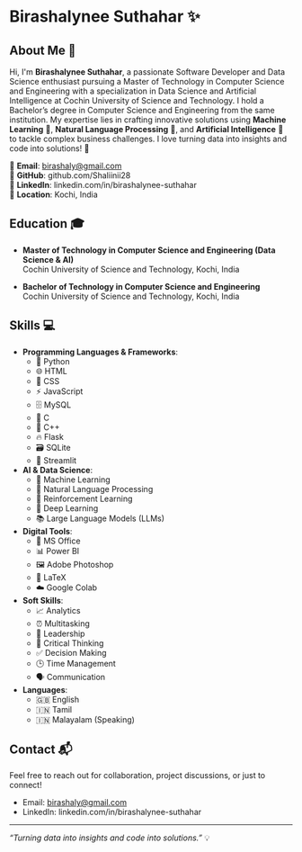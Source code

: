 # Birashalynee Suthahar ✨

## About Me 🌟

Hi, I'm **Birashalynee Suthahar**, a passionate Software Developer and Data Science enthusiast pursuing a Master of Technology in Computer Science and Engineering with a specialization in Data Science and Artificial Intelligence at Cochin University of Science and Technology. I hold a Bachelor’s degree in Computer Science and Engineering from the same institution. My expertise lies in crafting innovative solutions using **Machine Learning** 🤖, **Natural Language Processing** 📝, and **Artificial Intelligence** 🧠 to tackle complex business challenges. I love turning data into insights and code into solutions! 🚀

📧 **Email**: birashaly@gmail.com\
🔗 **GitHub**: github.com/Shaliinii28\
🔗 **LinkedIn**: linkedin.com/in/birashalynee-suthahar\
📍 **Location**: Kochi, India

## Education 🎓

- **Master of Technology in Computer Science and Engineering (Data Science & AI)**\
  Cochin University of Science and Technology, Kochi, India

- **Bachelor of Technology in Computer Science and Engineering**\
  Cochin University of Science and Technology, Kochi, India

## Skills 💻

- **Programming Languages & Frameworks**:
  - 🐍 Python
  - 🌐 HTML
  - 🎨 CSS
  - ⚡ JavaScript
  - 🗄️ MySQL
  - 🔶 C
  - 🔷 C++
  - 🔥 Flask
  - 🗃️ SQLite
  - 🌊 Streamlit
- **AI & Data Science**:
  - 🤖 Machine Learning
  - 📝 Natural Language Processing
  - 🔄 Reinforcement Learning
  - 🧠 Deep Learning
  - 📚 Large Language Models (LLMs)
- **Digital Tools**:
  - 📝 MS Office
  - 📊 Power BI
  - 🖼️ Adobe Photoshop
  - 📜 LaTeX
  - ☁️ Google Colab
- **Soft Skills**:
  - 📈 Analytics
  - ⏰ Multitasking
  - 👥 Leadership
  - 🧩 Critical Thinking
  - ✅ Decision Making
  - 🕒 Time Management
  - 🗣️ Communication
- **Languages**:
  - 🇬🇧 English
  - 🇮🇳 Tamil
  - 🇮🇳 Malayalam (Speaking)

## Contact 📬

Feel free to reach out for collaboration, project discussions, or just to connect!

- Email: birashaly@gmail.com
- LinkedIn: linkedin.com/in/birashalynee-suthahar

---

*“Turning data into insights and code into solutions.”* 💡